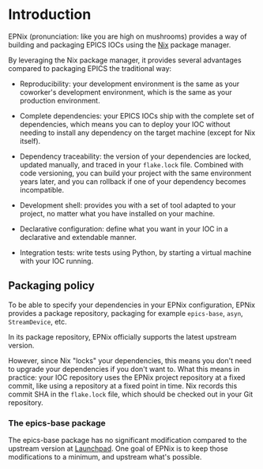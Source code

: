 # Introduction

EPNix (pronunciation: like you are high on mushrooms) provides a way of
building and packaging EPICS IOCs using the [Nix] package manager.

By leveraging the Nix package manager, it provides several advantages compared
to packaging EPICS the traditional way:

- Reproducibility: your development environment is the same as your coworker's
  development environment, which is the same as your production
  environment.

- Complete dependencies: your EPICS IOCs ship with the complete set of
  dependencies, which means you can to deploy your IOC without needing to
  install any dependency on the target machine (except for Nix itself).

- Dependency traceability: the version of your dependencies are locked, updated
  manually, and traced in your `flake.lock` file. Combined with code
  versioning, you can build your project with the same environment years
  later, and you can rollback if one of your dependency becomes incompatible.

- Development shell: provides you with a set of tool adapted to your project,
  no matter what you have installed on your machine.

- Declarative configuration: define what you want in your IOC in a declarative
  and extendable manner.

- Integration tests: write tests using Python, by starting a virtual machine
  with your IOC running.

[Nix]: <https://nixos.org/guides/how-nix-works.html>


## Packaging policy

To be able to specify your dependencies in your EPNix configuration, EPNix
provides a package repository, packaging for example `epics-base`, `asyn`,
`StreamDevice`, etc.

In its package repository, EPNix officially supports the latest upstream
version.

However, since Nix "locks" your dependencies, this means you don't need to
upgrade your dependencies if you don't want to. What this means in practice:
your IOC repository uses the EPNix project repository at a fixed commit, like
using a repository at a fixed point in time. Nix records this commit SHA in the
`flake.lock` file, which should be checked out in your Git repository.


### The epics-base package

The epics-base package has no significant modification compared to the upstream
version at [Launchpad][upstream]. One goal of EPNix is to keep those
modifications to a minimum, and upstream what's possible.

[upstream]: <https://git.launchpad.net/epics-base>

